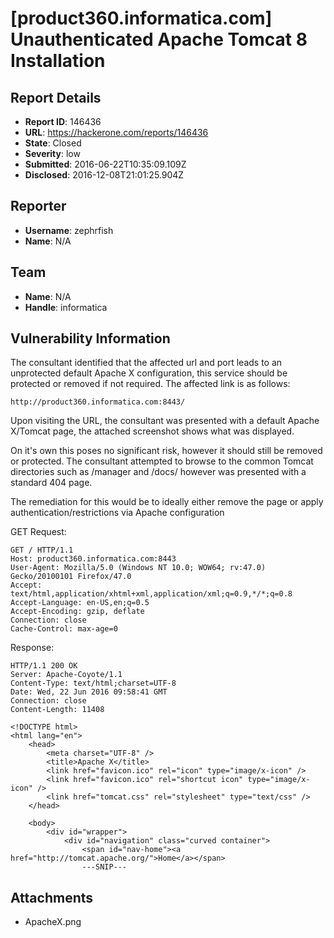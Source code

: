 # [product360.informatica.com] Unauthenticated Apache Tomcat 8 Installation

## Report Details
- **Report ID**: 146436
- **URL**: https://hackerone.com/reports/146436
- **State**: Closed
- **Severity**: low
- **Submitted**: 2016-06-22T10:35:09.109Z
- **Disclosed**: 2016-12-08T21:01:25.904Z

## Reporter
- **Username**: zephrfish
- **Name**: N/A

## Team
- **Name**: N/A
- **Handle**: informatica

## Vulnerability Information
The consultant identified that the affected url and port leads to an unprotected default Apache X configuration, this service should be protected or removed if not required. The affected link is as follows:

    http://product360.informatica.com:8443/

Upon visiting the URL, the consultant was presented with a default Apache X/Tomcat page, the attached screenshot shows what was displayed.

On it's own this poses no significant risk, however it should still be removed or protected. The consultant attempted to browse to the common Tomcat directories such as /manager and /docs/ however was presented with a standard 404 page. 

The remediation for this would be to ideally either remove the page or apply authentication/restrictions via Apache configuration 

GET Request:

    GET / HTTP/1.1
    Host: product360.informatica.com:8443
    User-Agent: Mozilla/5.0 (Windows NT 10.0; WOW64; rv:47.0) Gecko/20100101 Firefox/47.0
    Accept: text/html,application/xhtml+xml,application/xml;q=0.9,*/*;q=0.8
    Accept-Language: en-US,en;q=0.5
    Accept-Encoding: gzip, deflate
    Connection: close
    Cache-Control: max-age=0


Response:

    HTTP/1.1 200 OK
    Server: Apache-Coyote/1.1
    Content-Type: text/html;charset=UTF-8
    Date: Wed, 22 Jun 2016 09:58:41 GMT
    Connection: close
    Content-Length: 11408
    
    <!DOCTYPE html>
    <html lang="en">
        <head>
            <meta charset="UTF-8" />
            <title>Apache X</title>
            <link href="favicon.ico" rel="icon" type="image/x-icon" />
            <link href="favicon.ico" rel="shortcut icon" type="image/x-icon" />
            <link href="tomcat.css" rel="stylesheet" type="text/css" />
        </head>
    
        <body>
            <div id="wrapper">
                <div id="navigation" class="curved container">
                    <span id="nav-home"><a href="http://tomcat.apache.org/">Home</a></span>
                    ---SNIP---

## Attachments
- ApacheX.png
